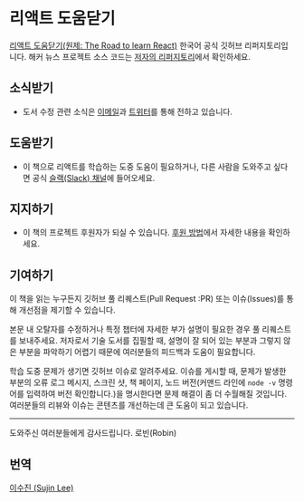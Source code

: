 # 리액트 도움닫기
[리액트 도움닫기(원제: The Road to learn React)](https://www.robinwieruch.de/the-road-to-learn-react/) 한국어 공식 깃허브 리퍼지토리입니다. 해커 뉴스 프로젝트 소스 코드는 [저자의 리퍼지토리](https://github.com/rwieruch/hackernews-client)에서 확인하세요.

## 소식받기
* 도서 수정 관련 소식은 [이메일](https://www.getrevue.co/profile/rwieruch)과 [트위터](https://twitter.com/rwieruch)를 통해 전하고 있습니다.

## 도움받기
* 이 책으로 리액트를 학습하는 도중 도움이 필요하거나, 다른 사람을 도와주고 싶다면 공식 [슬랙(Slack) 채널](https://slack-the-road-to-learn-react.wieruch.com/)에 들어오세요.

## 지지하기
* 이 책의 프로젝트 후원자가 되실 수 있습니다. [후원 방법](https://www.robinwieruch.de/about/)에서 자세한 내용을 확인하세요.

## 기여하기
이 책을 읽는 누구든지 깃허브 풀 리퀘스트(Pull Request :PR) 또는 이슈(Issues)를 통해 개선점을 제기할 수 있습니다.

본문 내 오탈자를 수정하거나 특정 챕터에 자세한 부가 설명이 필요한 경우 풀 리퀘스트를 보내주세요. 저자로서 기술 도서를 집필할 때, 설명이 잘 되어 있는 부분과 그렇지 않은 부분을 파악하기 어렵기 때문에 여러분들의 피드백과 도움이 필요합니다.

학습 도중 문제가 생기면 깃허브 이슈로 알려주세요. 이슈를 게시할 때, 문제가 발생한 부분의 오류 로그 메시지, 스크린 샷, 책 페이지, 노드 버전(커맨드 라인에 `node -v` 명령어를 입력하여 버전 확인합니다.)을 명시한다면 문제 해결이 좀 더 수월해질 것입니다. 여러분들의 리뷰와 이슈는 콘텐츠를 개선하는데 큰 도움이 되고 있습니다.

---
도와주신 여러분들에게 감사드립니다.
로빈(Robin)

## 번역
[이수진 (Sujin Lee)](https://github.com/sujinleeme)

